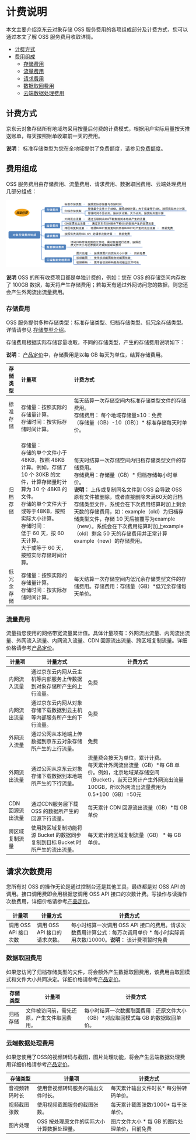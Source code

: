 # 计费说明

本文主要介绍京东云对象存储 OSS 服务费用的各项组成部分及计费方式，您可以通过本文了解 OSS 服务费用收取详情。

* [计费方式](Billing-Rules#user-content-1)
* [费用组成](Billing-Rules#user-content-2)
    * [存储费用](Billing-Rules#user-content-3)
    * [流量费用](Billing-Rules#user-content-4)
    * [请求费用](Billing-Rules#user-content-5)
    * [数据取回费用](Billing-Rules#user-content-6)
    * [云端数据处理费用](Billing-Rules#user-content-7)

## 计费方式

<div id="user-content-1"></div>

京东云对象存储所有地域均采用按量后付费的计费模式，根据用户实际用量按天推送账单，每天按照账单收取前一天的费用。

**说明**：
标准存储类型为您在全地域提供了免费额度，请参见[免费额度](https://docs.jdcloud.com/cn/object-storage-service/free-tier-for-oss)。

## 费用组成

<div id="user-content-2"></div>

OSS 服务费用由存储费用、流量费用、请求费用、数据取回费用、云端处理费用几部分组成：

![计费组成](../../../../image/Object-Storage-Service/OSS-156.png)

**说明**
OSS 的所有收费项目都是单独计费的，例如：您在 OSS 的存储空间内存放了 100GB 数据，每天将产生存储费用；若每天有通过外网访问您的数据，则您还会产生外网流出流量费用。


###  存储费用
<div id="user-content-3"></div>

OSS 服务提供多种存储类型：标准存储类型、归档存储类型、低冗余存储类型。详情请参见 [存储类型介绍](../Introduction/StorageClass-Overview.md)。

存储费用根据实际存储容量收取，不同的存储类型，产生的存储费用说明如下：

**说明：** [产品定价](./Price-Overview.md)中，存储费用是以每 GB 每天为单位，结算存储费用。

|存储类型|计量项|计费方式|
|:---|:--|:---|
|标准存储|<br>  存储量：按照实际的存储量计算。<br>  存储时间：按实际存储时间计算。|每天结算一次存储空间内标准存储类型文件的存储费用。<br>存储费用： 每个地域存储量≤10：免费<br>（存储量（GB）-10（GB））\* 标准存储每天时单价。|
|归档存储| <br> 存储量：<br>  存储的单个文件小于 48KB，按照  48KB 计算。例如，存储了 10 个 30KB 的文件，计算存储量时计算为 10 个  48KB 的文件。<br>   存储的单个文件大于或等于48KB，按照实际大小计算。<br>  存储时间：<br>   低于 60 天，按 60 天计算。<br>  大于或等于 60 天，按照实际存储时间计算。|每天时结算一次存储空间内归档存储类型文件的存储费用。<br>存储费用：存储量（GB）\* 归档存储每小时单价。<br>**说明：** 上传或复制同名文件到 OSS 会导致 OSS 原有文件被删除，或者直接删除未满60天的归档存储类型文件，系统会在下次费用结算时加上剩余天数的存储费用，如：example（old）为归档存储类型文件，存储 10 天后被覆写为example（new）。系统会在下次费用结算时加上example（old）剩余 50 天的存储费用并正常计算 example（new）的存储费用。|
|低冗余存储| 存储量：按照实际的存储量计算。<br>  存储时间：按实际存储时间计算。|每天结算一次存储空间内低冗余存储类型文件的存储费用。存储费用：存储量（GB）\*低冗余存储每天单价。|

### 流量费用 
<div id="user-content-4"></div>

流量指您使用的网络带宽流量累计值。具体计量项有：外网流出流量、内网流出流量、外网流入流量、内网流入流量、CDN 回源流出流量、跨区域复制流量。详细价格请参考[产品定价](./Price-Overview.md)。

|计量项|计量方式|计费方式|
|---|----|----|
|内网流入流量|通过京东云内网从云主机等内部服务上传数据到对象存储所产生的上行流量。|免费|
|内网流出流量|通过京东云内网从对象存储下载数据到云主机等内部服务所产生的下行流量。|免费|
|外网流入流量|通过公网从本地端上传数据到京东云对象存储所产生的上行流量。|免费|
|外网流出流量|通过公网从京东云对象存储下载数据到本地端所产生的下行流量。|流量费会按天为单位，累计计费。<br>每天累计外网流出流量（GB）\*每 GB 单价。例如，北京地域某存储空间（Bucket），当天已累计产生外网流出流量 100GB，所以外网流出流量费用为0.5\*100（GB）=50元|
|CDN 回源流出流量|通过CDN服务层下载 OSS 的数据所产生的回源下行流量。|每天累计 CDN 回源流出流量（GB）\*每 GB 单价|
|跨区域复制流量|使用跨区域复制功能将源 Bucket 的数据同步复制到目标 Bucket 时所产生的流出流量。|每天累计跨区域复制流量（GB） \* 每 GB 单价。|


## 请求次数费用
<div id="user-content-5"></div>

您所有对 OSS 的操作无论是通过控制台还是其他工具，最终都是对 OSS API 的调用。接口调用费即会用根据您调用 OSS API 接口的次数计费。写操作与读操作次数费用，详细价格请参考[产品定价](./Price-Overview.md)。

|计量项|计量方式|计费方式|
|---|----|----|
|调用 OSS API 接口次数|调用 OSS API 接口的请求次数。|每小时结算一次调用 OSS API 接口的费用。请求次数费用计算公式：每万次调用单价 \* 每小时实际调用次数/10000。**说明：** 该计费项暂时免费|

### 数据取回费用 

<div id="user-content-6"></div>

如果您访问了归档存储类型的文件，将会额外产生数据取回费用，该费用由取回模式和文件大小共同决定。详细价格请参考[产品定价](./Price-Overview.md)。

|存储类型|计量项|计费方式|
|----|---|----|
|归档存储|文件被访问前，需先还原，产生文件取回费用。|每小时结算一次数据取回费用：还原文件大小（GB）\*对应取回模式每 GB 的数据取回单价。|

### 云端数据处理费用 

<div id="user-content-7"></div>

如果您使用了OSS的视频转码与截图，图片处理功能，将会产生云端数据处理费用详细价格请参考[产品定价](./Price-Overview.md)。

|存储类型|计量项|计费方式|
|----|---|----|
|音视频转码时长|使用音视频转码服务的输出文件时长。|每天累计输出文件时长\* 每分钟转码单价。|
|视频截图张数|使用视频截图服务的截图张数。|每天累计截图张数/1000\* 每千张单价。|
|图片处理|OSS 按处理原文件的实际大小计算数据处理量。|图片文件大小 * 每 GB 的图片处理单价，目前免费|



